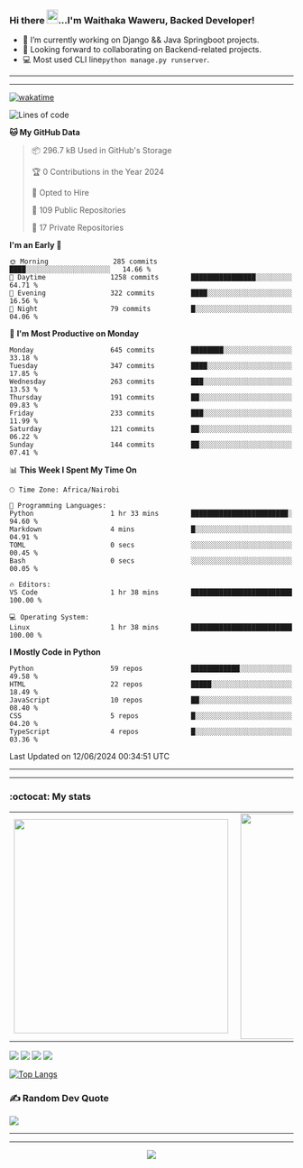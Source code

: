 ### Hi there <img src="https://user-images.githubusercontent.com/61727167/114547962-cecc6b80-9c67-11eb-9697-b1c5a8c8ff46.gif" height="25px" width="20px">...I'm Waithaka Waweru, Backed Developer!

- 🔭 I’m currently working on Django && Java Springboot projects.
- 👯 Looking forward to collaborating on Backend-related projects.
- :computer: Most used CLI line`python manage.py runserver`.
<!-- - ⚡ Fun fact: I play video games and I love watching Football *(Premier League)* && Formula 1 *(Redbull Racing)*.
 -->

<!--
- 🤔 I’m looking for help with Android Dev...
- 🌱 I’m currently learning [ReactJS](https://reactjs.org/).
-->

---
---
[![wakatime](https://wakatime.com/badge/user/bebc43a1-1078-45b8-b266-cd9a9119fb66.svg)](https://wakatime.com/@bebc43a1-1078-45b8-b266-cd9a9119fb66)
<!--START_SECTION:waka-->
![Lines of code](https://img.shields.io/badge/From%20Hello%20World%20I%27ve%20Written-6.0%20million%20lines%20of%20code-blue)

**🐱 My GitHub Data** 

> 📦 296.7 kB Used in GitHub's Storage 
 > 
> 🏆 0 Contributions in the Year 2024
 > 
> 💼 Opted to Hire
 > 
> 📜 109 Public Repositories 
 > 
> 🔑 17 Private Repositories 
 > 
**I'm an Early 🐤** 

```text
🌞 Morning                285 commits         ████░░░░░░░░░░░░░░░░░░░░░   14.66 % 
🌆 Daytime                1258 commits        ████████████████░░░░░░░░░   64.71 % 
🌃 Evening                322 commits         ████░░░░░░░░░░░░░░░░░░░░░   16.56 % 
🌙 Night                  79 commits          █░░░░░░░░░░░░░░░░░░░░░░░░   04.06 % 
```
📅 **I'm Most Productive on Monday** 

```text
Monday                   645 commits         ████████░░░░░░░░░░░░░░░░░   33.18 % 
Tuesday                  347 commits         ████░░░░░░░░░░░░░░░░░░░░░   17.85 % 
Wednesday                263 commits         ███░░░░░░░░░░░░░░░░░░░░░░   13.53 % 
Thursday                 191 commits         ██░░░░░░░░░░░░░░░░░░░░░░░   09.83 % 
Friday                   233 commits         ███░░░░░░░░░░░░░░░░░░░░░░   11.99 % 
Saturday                 121 commits         ██░░░░░░░░░░░░░░░░░░░░░░░   06.22 % 
Sunday                   144 commits         ██░░░░░░░░░░░░░░░░░░░░░░░   07.41 % 
```


📊 **This Week I Spent My Time On** 

```text
🕑︎ Time Zone: Africa/Nairobi

💬 Programming Languages: 
Python                   1 hr 33 mins        ████████████████████████░   94.60 % 
Markdown                 4 mins              █░░░░░░░░░░░░░░░░░░░░░░░░   04.91 % 
TOML                     0 secs              ░░░░░░░░░░░░░░░░░░░░░░░░░   00.45 % 
Bash                     0 secs              ░░░░░░░░░░░░░░░░░░░░░░░░░   00.05 % 

🔥 Editors: 
VS Code                  1 hr 38 mins        █████████████████████████   100.00 % 

💻 Operating System: 
Linux                    1 hr 38 mins        █████████████████████████   100.00 % 
```

**I Mostly Code in Python** 

```text
Python                   59 repos            ████████████░░░░░░░░░░░░░   49.58 % 
HTML                     22 repos            █████░░░░░░░░░░░░░░░░░░░░   18.49 % 
JavaScript               10 repos            ██░░░░░░░░░░░░░░░░░░░░░░░   08.40 % 
CSS                      5 repos             █░░░░░░░░░░░░░░░░░░░░░░░░   04.20 % 
TypeScript               4 repos             █░░░░░░░░░░░░░░░░░░░░░░░░   03.36 % 
```




 Last Updated on 12/06/2024 00:34:51 UTC
<!--END_SECTION:waka-->


<!--
### Connect With Me:


<a href="https://twitter.com/itsweshy" target="_blank">
<img src=https://img.shields.io/badge/twitter-%2300acee.svg?&style=for-the-badge&logo=twitter&logoColor=white alt=twitter style="margin-bottom: 5px;" />
</a>
<a href="https://dev.to/itsweshy" target="_blank">
<img src=https://img.shields.io/badge/dev.to-%2308090A.svg?&style=for-the-badge&logo=dev.to&logoColor=white alt=devto style="margin-bottom: 5px;" />
</a>
<a href="https://linkedin.com/in/waithaka-waweru" target="_blank">
<img src=https://img.shields.io/badge/linkedin-%231E77B5.svg?&style=for-the-badge&logo=linkedin&logoColor=white alt=linkedin style="margin-bottom: 5px;" />
</a> 
-->

---
---

<!-- ## My Github Stats -->
<!-- <img src="https://github-readme-stats.vercel.app/api?username=weshy007&&show_icons=true&count_private=true&theme=radical"/><img src="https://github-readme-streak-stats.herokuapp.com/?user=weshy007&theme=radical"/>

<div align="center">
<img src="https://komarev.com/ghpvc/?username=weshy007&&style=flat-square" align="center" />
</div>  -->

### :octocat: My stats
  <table>
  <tr>
      <td><img width="380px" align="left" src="https://github-readme-stats.vercel.app/api?username=weshy007&show_icons=true&count_private=true&include_all_commits=true&theme=tokyonight"/></td>
    <td><img width="400px" align="right" src="https://github-readme-streak-stats.herokuapp.com/?user=weshy007&show_icons=true&locale=en&layout=compact&theme=tokyonight"/></td>
  
  </tr>   
</table>

![](https://raw.githubusercontent.com/weshy007/github-stats/master/generated/overview.svg#gh-dark-mode-only)
![](https://raw.githubusercontent.com/weshy007/github-stats/master/generated/overview.svg#gh-light-mode-only)
![](https://raw.githubusercontent.com/weshy007/github-stats/master/generated/languages.svg#gh-dark-mode-only)
![](https://raw.githubusercontent.com/weshy007/github-stats/master/generated/languages.svg#gh-light-mode-only)

  
[![Top Langs](https://github-readme-stats.vercel.app/api/top-langs/?username=weshy007&layout=compact&theme=tokyonight&langs_count=10)](https://github.com/weshy007/github-readme-stats)


### ✍️ Random Dev Quote
![](https://quotes-github-readme.vercel.app/api?type=horizontal&theme=tokyonight&layout=compact)

---
---

<!-- <a href="https://github.com/weshy007/github-readme-activity-graph"><img alt="Activity graph" width = "900" height = "300" src="https://activity-graph.herokuapp.com/graph?username=weshy007&bg_color=1F222E&theme=material-palenight&line=D9E650&point=FFFFFF&hide_border=true" align = "left" />
</a> -->

<div align="center">
<img src="https://komarev.com/ghpvc/?username=weshy007&&style=flat-square" align="center" />
</div> 
